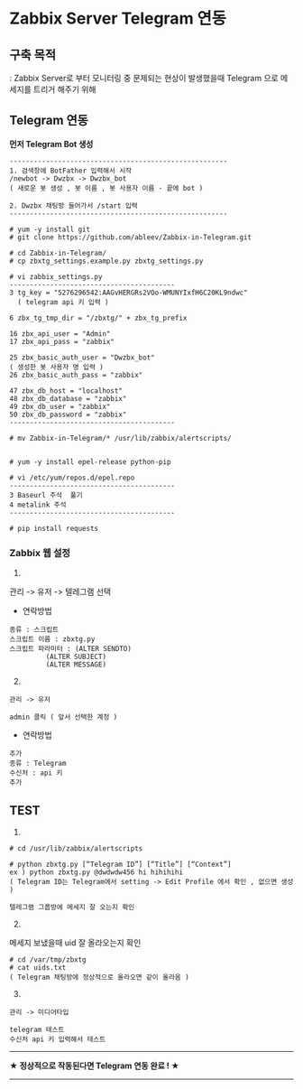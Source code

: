 # Zabbix Server Telegram 연동

## 구축 목적
: Zabbix Server로 부터 모니터링 중 문제되는 현상이 발생했을때 Telegram 으로 메세지를 트리거 해주기 위해

## Telegram 연동

**먼저 Telegram Bot 생성**
```
------------------------------------------------------
1. 검색창에 BotFather 입력해서 시작
/newbot -> Dwzbx -> Dwzbx_bot
( 새로운 봇 생성 , 봇 이름 , 봇 사용자 이름 - 끝에 bot )

2. Dwzbx 채팅방 들어가서 /start 입력
------------------------------------------------------
```
```
# yum -y install git
# git clone https://github.com/ableev/Zabbix-in-Telegram.git

# cd Zabbix-in-Telegram/
# cp zbxtg_settings.example.py zbxtg_settings.py

# vi zabbix_settings.py
-----------------------------------------
3 tg_key = "5276296542:AAGvHERGRs2VOo-WMUNYIxfH6C20KL9ndwc"
  ( telegram api 키 입력 )

6 zbx_tg_tmp_dir = "/zbxtg/" + zbx_tg_prefix

16 zbx_api_user = "Admin"
17 zbx_api_pass = "zabbix"

25 zbx_basic_auth_user = "Dwzbx_bot"
( 생성한 봇 사용자 명 입력 )
26 zbx_basic_auth_pass = "zabbix"

47 zbx_db_host = "localhost"
48 zbx_db_database = "zabbix"
49 zbx_db_user = "zabbix"
50 zbx_db_password = "zabbix"
-----------------------------------------

# mv Zabbix-in-Telegram/* /usr/lib/zabbix/alertscripts/


# yum -y install epel-release python-pip

# vi /etc/yum/repos.d/epel.repo
-----------------------------------------
3 Baseurl 주석  풀기
4 metalink 주석
-----------------------------------------

# pip install requests
```

### Zabbix 웹 설정

1.
관리 -> 유저 -> 텔레그램 선택

- 연락방법
```
종류 : 스크립트
스크립트 이름 : zbxtg.py
스크립트 파라미터 : (ALTER SENDTO)
		 (ALTER SUBJECT)
		 (ALTER MESSAGE)
```

2.
```
관리 -> 유저

admin 클릭 ( 앞서 선택한 계정 )
```
- 연락방법
```
추가
종류 : Telegram
수신처 : api 키
추가
```

## TEST

1.
```
# cd /usr/lib/zabbix/alertscripts

# python zbxtg.py [“Telegram ID”] [“Title”] [“Context”]
ex ) python zbxtg.py @dwdwdw456 hi hihihihi
( Telegram ID는 Telegram에서 setting -> Edit Profile 에서 확인 , 없으면 생성 )

텔레그램 그룹방에 메세지 잘 오는지 확인
```

2.
메세지 보냈을때 uid 잘 올라오는지 확인
```
# cd /var/tmp/zbxtg
# cat uids.txt
( Telegram 채팅방에 정상적으로 올라오면 같이 올라옴 )
```
3.
```
관리 -> 미디어타입

telegram 테스트
수신처 api 키 입력해서 테스트
```

***
**★ 정상적으로 작동된다면 Telegram 연동 완료 ! ★**
***
